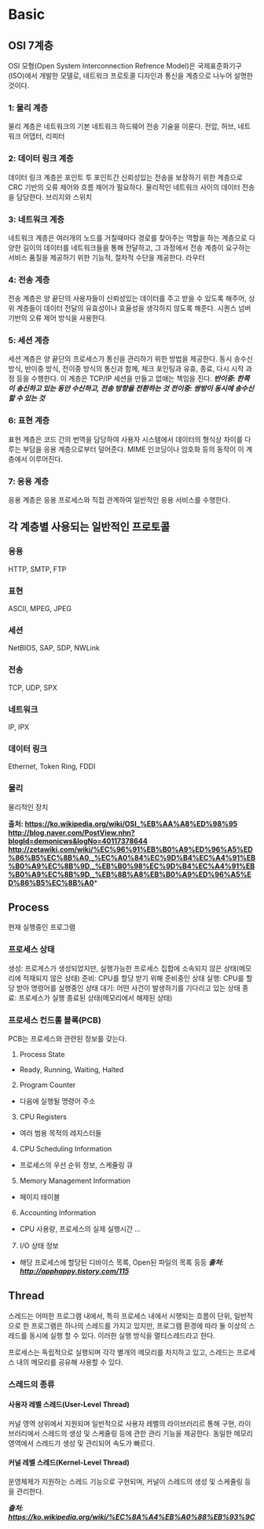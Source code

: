 # Basic

## OSI 7계층
OSI 모형(Open System Interconnection Refrence Model)은 국제표준화기구(ISO)에서 개발한 모델로, 네트워크 프로토콜 디자인과 통신을 계층으로 나누어 설명한 것이다.
### 1: 물리 계층
물리 계층은 네트워크의 기본 네트워크 하드웨어 전송 기술을 이룬다.
전압, 허브, 네트워크 어댑터, 리피터
### 2: 데이터 링크 계층
데이터 링크 계층은 포인트 투 포인트간 신뢰성있는 전송을 보장하기 위한 계층으로 CRC 기반의 오류 제어와 흐름 제어가 필요하다.
물리적인 네트워크 사이의 데이터 전송을 담당한다. 브리지와 스위치
### 3: 네트워크 계층
네트워크 계층은 여러개의 노드를 거칠때마다 경로를 찾아주는 역할을 하는 계층으로 다양한 길이의 데이터를 네트워크들을 통해 전달하고, 그 과정에서 전송 계층이 요구하는 서비스 품질을 제공하기 위한 기능적, 절차적 수단을 제공한다.
라우터
### 4: 전송 계층
전송 계층은 양 끝단의 사용자들이 신뢰성있는 데이터를 주고 받을 수 있도록 해주어, 상위 계층들이 데이터 전달의 유효성이나 효율성을 생각하지 않도록 해준다. 시퀀스 넘버 기반의 오류 제어 방식을 사용한다.
### 5: 세션 계층
세션 계층은 양 끝단의 프로세스가 통신을 관리하기 위한 방법을 제공한다. 동시 송수신 방식, 반이중 방식, 전이중 방식의 통신과 함께, 체크 포인팅과 유휴, 종료, 다시 시작 과정 등을 수행한다. 이 계층은 TCP/IP 세션을 만들고 없애는 책임을 진다.
***반이중: 한쪽이 송신하고 있는 동안 수신하고, 전송 방향을 전환하는 것***
***전이중: 쌍방이 동시에 송수신할 수 있는 것***
### 6: 표현 계층
표현 계층은 코드 간의 번역을 담당하여 사용자 시스템에서 데이터의 형식상 차이를 다루는 부담을 응용 계층으로부터 덜어준다. MIME 인코딩이나 암호화 등의 동작이 이 계층에서 이루어진다.
### 7: 응용 계층
응용 계층은 응용 프로세스와 직접 관계하여 일반적인 응용 서비스를 수행한다.

## 각 계층별 사용되는 일반적인 프로토콜
### 응용
HTTP, SMTP, FTP
### 표현
ASCII, MPEG, JPEG
### 세션
NetBIOS, SAP, SDP, NWLink
### 전송
TCP, UDP, SPX
### 네트워크
IP, IPX
### 데이터 링크
Ethernet, Token Ring, FDDI
### 물리
물리적인 장치

**출처:
https://ko.wikipedia.org/wiki/OSI_%EB%AA%A8%ED%98%95
http://blog.naver.com/PostView.nhn?blogId=demonicws&logNo=40117378644
http://zetawiki.com/wiki/%EC%96%91%EB%B0%A9%ED%96%A5%ED%86%B5%EC%8B%A0,_%EC%A0%84%EC%9D%B4%EC%A4%91%EB%B0%A9%EC%8B%9D,_%EB%B0%98%EC%9D%B4%EC%A4%91%EB%B0%A9%EC%8B%9D,_%EB%8B%A8%EB%B0%A9%ED%96%A5%ED%86%B5%EC%8B%A0***


## Process
현재 실행중인 프로그램

### 프로세스 상태
생성: 프로게스가 생성되었지만, 실행가능한 프로세스 집합에 소속되지 않은 상태(메모리에 적재되지 않은 상태)
준비: CPU를 할당 받기 위해 준비중인 상태
실행: CPU를 할당 받아 명령어를 실행중인 상태
대기: 어떤 사건이 발생하기를 기다리고 있는 상태
종료: 프로세스가 실행 종료된 상태(메모리에서 해제된 상태)

### 프로세스 컨드롤 블록(PCB)
PCB는 프로세스와 관련된 정보를 갖는다.

1. Process State
- Ready, Running, Waiting, Halted
2. Program Counter
- 다음에 실행될 명령어 주소
3. CPU Registers
- 여러 범용 목적의 레지스터들
4. CPU Scheduling Information
- 프로세스의 우선 순위 정보, 스케쥴링 큐
5. Memory Management Information
- 페이지 테이블
6. Accounting Information
- CPU 사용량, 프로세스의 실제 실행시간 ...
7. I/O 상태 정보
- 해당 프로세스에 할당된 디바이스 목록, Open된 파일의 목록 등등
***출처:
http://apphappy.tistory.com/115***

## Thread
스레드는 어떠한 프로그램 내에서, 특히 프로세스 내에서 시행되는 흐름이 단위, 일반적으로 한 프로그램은 하나의 스레드를 가지고 있지만, 프로그램 환경에 따라 둘 이상의 스레드를 동시에 실행 할 수 있다. 이러한 실행 방식을 멀티스레드라고 한다.

프로세스는 독립적으로 실행되며 각각 별개의 메모리를 차지하고 있고, 스레드는 프로세스 내의 메모리를 공유해 사용할 수 있다.

### 스레드의 종류
#### 사용자 레벨 스레드(User-Level Thread)
커널 영역 상위에서 지원되며 일반적으로 사용자 레벨의 라이브러리르 통해 구현, 라이브러리에서 스레드의 생성 및 스케줄링 등에 관한 관리 기능을 제공한다. 동일한 메모리 영역에서 스레드가 생성 및 관리되어 속도가 빠르다.
#### 커널 레벨 스레드(Kernel-Level Thread)
운영체제가 지원하는 스레드 기능으로 구현되며, 커널이 스레드의 생성 및 스케줄링 등을 관리한다.

***출처:
https://ko.wikipedia.org/wiki/%EC%8A%A4%EB%A0%88%EB%93%9C***
